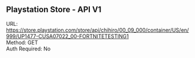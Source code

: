 ## Playstation Store - API V1

URL: https://store.playstation.com/store/api/chihiro/00_09_000/container/US/en/999/UP1477-CUSA07022_00-FORTNITETESTING1 \
Method: GET \
Auth Required: No
